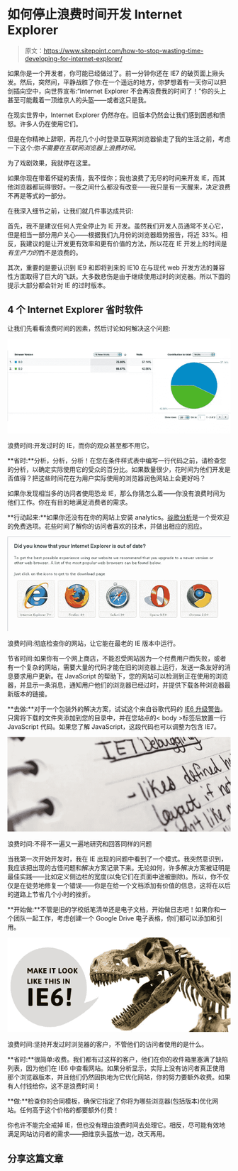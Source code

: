 # 如何停止浪费时间开发 Internet Explorer

> 原文：<https://www.sitepoint.com/how-to-stop-wasting-time-developing-for-internet-explorer/>

如果你是一个开发者，你可能已经做过了。前一分钟你还在 IE7 的破页面上揪头发。然后，突然间，平静战胜了你:在一个遥远的地方，你梦想着有一天你可以把剑插向空中，向世界宣布:“Internet Explorer 不会再浪费我的时间了！”你的头上甚至可能戴着一顶维京人的头盔——或者这只是我。

在现实世界中，Internet Explorer 仍然存在。旧版本仍然会让我们感到困惑和愤怒。许多人仍在使用它们。

但是在你精神上辞职，再花几个小时登录互联网浏览器偷走了我的生活之前，考虑一下这个:你*不需要在互联网浏览器上浪费时间。*

为了戏剧效果，我就停在这里。

如果你现在带着怀疑的表情，我不怪你；我也浪费了无尽的时间来开发 IE，而其他浏览器都玩得很好。一夜之间什么都没有改变——我只是有一天醒来，决定浪费不再是等式的一部分。

在我深入细节之前，让我们就几件事达成共识:

首先，我不是建议任何人完全停止为 IE 开发。虽然我们开发人员通常不关心它，但是相当一部分用户关心——根据我们九月份的浏览器趋势报告，将近 33%。相反，我建议的是让开发更有效率和更有价值的方法，所以花在 IE 开发上的时间是*有生产力的*而不是浪费的。

其次，重要的是要认识到 IE9 和即将到来的 IE10 在与现代 web 开发方法的兼容性方面取得了巨大的飞跃。大多数悲伤是由于继续使用过时的浏览器。所以下面的提示大部分都会针对 IE 的过时版本。

## 4 个 Internet Explorer 省时软件

让我们先看看浪费时间的因素，然后讨论如何解决这个问题:

![](img/c82f08e83cbab90aed57b29fe63500dc.png "analytics")

浪费时间:开发过时的 IE，而你的观众甚至都不用它。

**省时:**分析，分析，分析！在您在条件样式表中编写一行代码之前，请检查您的分析，以确定实际使用它的受众的百分比。如果数量很少，花时间为他们开发是否值得？把这些时间花在为用户实际使用的浏览器润色网站上会更好吗？

如果你发现相当多的访问者使用恐龙 IE，那么你猜怎么着——你没有浪费时间为他们工作。你在有目的地满足消费者的需求。

**行动起来:**如果你还没有在你的网站上安装 analytics。[谷歌分析](http://www.google.com/analytics/)是一个受欢迎的免费选项。花些时间了解你的访问者喜欢的技术，并做出相应的回应。

![](img/0091879bd799bf91a17e22a275a50e2d.png "upgrade")

浪费时间:彻底检查你的网站，让它能在最老的 IE 版本中运行。

节省时间:如果你有一个网上商店，不能忍受网站因为一个付费用户而失败，或者有一个复杂的网站，需要大量的代码才能在旧的浏览器上运行，发送一条友好的消息要求用户更新。在 JavaScript 的帮助下，您的网站可以检测到正在使用的浏览器，并显示一条消息，通知用户他们的浏览器已经过时，并提供下载各种浏览器最新版本的链接。

**去做:**对于一个包装外的解决方案，试试这个来自谷歌代码的 [IE6 升级警告](http://code.google.com/p/ie6-upgrade-warning/)。只需将下载的文件夹添加到您的目录中，并在您站点的< body >标签后放置一行 JavaScript 代码。如果您了解 JavaScript，这段代码也可以调整为包含 IE7。

![](img/5d7dd9a27287e5e7040080189a33c067.png "debugging")

浪费时间:不得不一遍又一遍地研究和回答同样的问题

当我第一次开始开发时，我在 IE 出现的问题中看到了一个模式。我突然意识到，我应该把出现的古怪问题和解决方案记录下来。无论如何，许多解决方案被证明是最佳实践——比如定义侧边栏的宽度(以免它们在页面中途被删除)。所以，你不仅仅是在徒劳地修复一个错误——你是在给一个文档添加有价值的信息，这将在以后的道路上节省几个小时的挫折。

**开始做:**不管是旧的学校纸笔清单还是电子文档，开始做日志吧！如果你和一个团队一起工作，考虑创建一个 Google Drive 电子表格，你们都可以添加和引用。

![](img/22ef0ffeaba3b0366814bef8d3e5c054.png "ie6")

浪费时间:坚持开发过时浏览器的客户，不管他们的访问者使用的是什么。

**省时:**很简单:收费。我们都有过这样的客户，他们在你的收件箱里塞满了缺陷列表，因为他们在 IE6 中查看网站。如果分析显示，实际上没有访问者真正使用那个浏览器版本，并且他们仍然固执地为它优化网站，你的努力要额外收费。如果有人付钱给你，这不是浪费时间！

**做:**检查你的合同模板，确保它指定了你将为哪些浏览器(包括版本)优化网站。任何高于这个价格的都要额外付费！

你也许不能完全戒掉 IE，但也没有理由浪费时间去处理它。相反，尽可能有效地满足网站访问者的需求——把维京头盔放一边，改天再用。

## 分享这篇文章